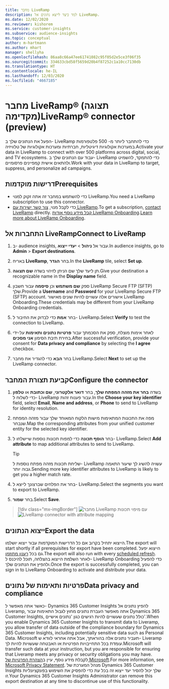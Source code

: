 ```yaml
---
title: ‏‎מחבר ‎LiveRamp‏‏‏‏
description: למד כיצד לייצא נתונים אל LiveRamp.
ms.date: 12/02/2020
ms.reviewer: kishorem
ms.service: customer-insights
ms.subservice: audience-insights
ms.topic: conceptual
author: m-hartmann
ms.author: mhart
manager: shellyha
ms.openlocfilehash: 86aa8c66a47ee61741082c95f05d2e5ce3f06f35
ms.sourcegitcommit: 334633cbd58f5659d20b4f87252c1a10cc7130db
ms.translationtype: HT
ms.contentlocale: he-IL
ms.lasthandoff: 12/03/2020
ms.locfileid: "4667185"
---
```

# <a name="liverampreg-connector-preview"></a><span data-ttu-id="c57f0-103">מחבר LiveRamp&reg; (תצוגה מקדימה)</span><span class="sxs-lookup"><span data-stu-id="c57f0-103">LiveRamp&reg; connector (preview)</span></span>

<span data-ttu-id="c57f0-104">הפעל את הנתונים שלך ב- LiveRamp כדי להתחבר ליותר מ- 500 פלטפורמות במערכות אקולוגיות דיגיטליות, חברתיות ומערכות אקולוגיות של טלוויזיה.</span><span class="sxs-lookup"><span data-stu-id="c57f0-104">Activate your data in LiveRamp to connect with over 500 platforms across digital, social, and TV ecosystems.</span></span> <span data-ttu-id="c57f0-105">עבוד עם הנתונים שלך ב- LiveRamp כדי להתמקד, להשמיט ולהתאים אישית קמפיינים פרסומיים.</span><span class="sxs-lookup"><span data-stu-id="c57f0-105">Work with your data in LiveRamp to target, suppress, and personalize ad campaigns.</span></span>

## <a name="prerequisites"></a><span data-ttu-id="c57f0-106">דרישות מוקדמות</span><span class="sxs-lookup"><span data-stu-id="c57f0-106">Prerequisites</span></span>

- <span data-ttu-id="c57f0-107">כדי להשתמש במחבר זה אתה זקוק למנוי LiveRamp.</span><span class="sxs-lookup"><span data-stu-id="c57f0-107">You need a LiveRamp subscription to use this connector.</span></span>
- <span data-ttu-id="c57f0-108">כדי לקבל מנוי, [צור קשר ישירות עם LiveRamp](https://liveramp.com/contact/).</span><span class="sxs-lookup"><span data-stu-id="c57f0-108">To get a subscription, [contact LiveRamp](https://liveramp.com/contact/) directly.</span></span> <span data-ttu-id="c57f0-109">[קבל מידע נוסף אודות LiveRamp Onboarding](https://liveramp.com/our-platform/data-onboarding/).</span><span class="sxs-lookup"><span data-stu-id="c57f0-109">[Learn more about LiveRamp Onboarding](https://liveramp.com/our-platform/data-onboarding/).</span></span>

## <a name="connect-to-liveramp"></a><span data-ttu-id="c57f0-110">התחברות אל LiveRamp</span><span class="sxs-lookup"><span data-stu-id="c57f0-110">Connect to LiveRamp</span></span>

1. <span data-ttu-id="c57f0-111">ב- audience insights, עבור אל **ניהול** > **יעדי ייצוא**.</span><span class="sxs-lookup"><span data-stu-id="c57f0-111">In audience insights, go to **Admin** > **Export destinations**.</span></span>

1. <span data-ttu-id="c57f0-112">באריח **LiveRamp**, בחר **הגדר**.</span><span class="sxs-lookup"><span data-stu-id="c57f0-112">In the **LiveRamp** tile, select **Set up**.</span></span>

1. <span data-ttu-id="c57f0-113">תן ליעד שלך שם הניתן לזיהוי בשדה **שם תצוגה**.</span><span class="sxs-lookup"><span data-stu-id="c57f0-113">Give your destination a recognizable name in the **Display name** field.</span></span>

1. <span data-ttu-id="c57f0-114">ספק **שם משתמש** וכן **סיסמה** עבור חשבון LiveRamp Secure FTP‏ (SFTP) שלך.</span><span class="sxs-lookup"><span data-stu-id="c57f0-114">Provide a **Username** and **Password** for your LiveRamp Secure FTP (SFTP) account.</span></span>
<span data-ttu-id="c57f0-115">אישורים אלה עשויים להיות שונים מאישור LiveRamp Onboarding.</span><span class="sxs-lookup"><span data-stu-id="c57f0-115">These credentials may be different from your LiveRamp Onboarding credentials.</span></span>

1. <span data-ttu-id="c57f0-116">בחר **אמת** כדי לבדוק את החיבור ל- LiveRamp.</span><span class="sxs-lookup"><span data-stu-id="c57f0-116">Select **Verify** to test the connection to LiveRamp.</span></span>

1. <span data-ttu-id="c57f0-117">לאחר אימות מוצלח, ספק את הסכמתך עבור **פרטיות נתונים ותאימות** על-ידי בחירת תיבת הסימון **אני מסכים**.</span><span class="sxs-lookup"><span data-stu-id="c57f0-117">After successful verification, provide your consent for **Data privacy and compliance** by selecting the **I agree** checkbox.</span></span>

1. <span data-ttu-id="c57f0-118">בחר **הבא** כדי להגדיר את מחבר LiveRamp.</span><span class="sxs-lookup"><span data-stu-id="c57f0-118">Select **Next** to set up the LiveRamp connector.</span></span>

## <a name="configure-the-connector"></a><span data-ttu-id="c57f0-119">קביעת תצורת המחבר</span><span class="sxs-lookup"><span data-stu-id="c57f0-119">Configure the connector</span></span>

1. <span data-ttu-id="c57f0-120">בשדה **בחר את מזהה המפתח שלך**, בחר **דואר אלקטרוני**, **שם וכתובת** או **טלפון** כדי לשלוח ל- LiveRamp עבור פענוח זהות.</span><span class="sxs-lookup"><span data-stu-id="c57f0-120">In the **Choose your key identifier** field, select **Email**,  **Name and address**, or **Phone** to send to LiveRamp for identity resolution.</span></span>

1. <span data-ttu-id="c57f0-121">מפה את התכונות המתאימות מישות הלקוח המאוחד שלך עבור מזהה המפתח שנבחר.</span><span class="sxs-lookup"><span data-stu-id="c57f0-121">Map the corresponding attributes from your unified customer entity for the selected key identifier.</span></span>

1. <span data-ttu-id="c57f0-122">בחר **הוסף תכונה** כדי למפות תכונות נוספות שיישלחו ל- LiveRamp.</span><span class="sxs-lookup"><span data-stu-id="c57f0-122">Select **Add attribute** to map additional attributes to send to LiveRamp.</span></span>

   > [!TIP]
   > <span data-ttu-id="c57f0-123">שליחת תכונות מזהה מפתח נוספות ל- LiveRamp עשויה להשיג לך שיעור התאמה גבוה יותר.</span><span class="sxs-lookup"><span data-stu-id="c57f0-123">Sending more key identifier attributes to LiveRamp is likely to get you a higher match rate.</span></span>

1. <span data-ttu-id="c57f0-124">בחר את הפלחים שברצונך לייצא ל- LiveRamp.</span><span class="sxs-lookup"><span data-stu-id="c57f0-124">Select the segments you want to export to LiveRamp.</span></span>

1. <span data-ttu-id="c57f0-125">בחר **שמור**.</span><span class="sxs-lookup"><span data-stu-id="c57f0-125">Select **Save**.</span></span>

> [!div class="mx-imgBorder"]
> <span data-ttu-id="c57f0-126">![מחבר LiveRamp עם מיפוי תכונות](media/export-liveramp-segments.png "מחבר LiveRamp עם מיפוי תכונות")</span><span class="sxs-lookup"><span data-stu-id="c57f0-126">![LiveRamp connector with attribute mapping](media/export-liveramp-segments.png "LiveRamp connector with attribute mapping")</span></span>

## <a name="export-the-data"></a><span data-ttu-id="c57f0-127">ייצוא הנתונים</span><span class="sxs-lookup"><span data-stu-id="c57f0-127">Export the data</span></span>

<span data-ttu-id="c57f0-128">הייצוא יתחיל בקרוב אם כל הדרישות המוקדמות עבור ייצוא יושלמו.</span><span class="sxs-lookup"><span data-stu-id="c57f0-128">The export will start shortly if all prerequisites for export have been completed.</span></span> <span data-ttu-id="c57f0-129">הייצוא יפעל גם בכל [רענון מתוזמן](system.md#schedule-tab).</span><span class="sxs-lookup"><span data-stu-id="c57f0-129">The export will also run with every [scheduled refresh](system.md#schedule-tab).</span></span>
<span data-ttu-id="c57f0-130">לאחר השלמת הייצוא בהצלחה, תוכל להיכנס ל- LiveRamp Onboarding כדי להפעיל ולהפיץ את הנתונים שלך.</span><span class="sxs-lookup"><span data-stu-id="c57f0-130">Once the export is successfully completed, you can sign in to LiveRamp Onboarding to activate and distribute your data.</span></span>

## <a name="data-privacy-and-compliance"></a><span data-ttu-id="c57f0-131">פרטיות ותאימות של נתונים</span><span class="sxs-lookup"><span data-stu-id="c57f0-131">Data privacy and compliance</span></span>

<span data-ttu-id="c57f0-132">כאשר אתה מאפשר ל- Dynamics 365 Customer Insights להפיץ נתונים אל Liveramp, אתה מאפשר העברת נתונים מחוץ לגבול התאימות עבור Dynamics 365 Customer Insights, כולל נתונים שעשויים להיות רגישים כגון 'נתונים אישיים'.</span><span class="sxs-lookup"><span data-stu-id="c57f0-132">When you enable Dynamics 365 Customer Insights to transmit data to Liveramp, you allow transfer of data outside of the compliance boundary for Dynamics 365 Customer Insights, including potentially sensitive data such as Personal Data.</span></span> <span data-ttu-id="c57f0-133">Microsoft תעביר נתונים אלה בהוראתך, אבל אתה אחראי לוודא ש- Liveramp עומדת בכל התחייבויות הפרטיות או האבטחה שעשויות להיות לך.</span><span class="sxs-lookup"><span data-stu-id="c57f0-133">Microsoft will transfer such data at your instruction, but you are responsible for ensuring that Liveramp meets any privacy or security obligations you may have.</span></span> <span data-ttu-id="c57f0-134">לקבלת מידע נוסף, עיין ב[הצהרת הפרטיות של Microsoft](https://go.microsoft.com/fwlink/?linkid=396732).</span><span class="sxs-lookup"><span data-stu-id="c57f0-134">For more information, see [Microsoft Privacy Statement](https://go.microsoft.com/fwlink/?linkid=396732).</span></span>
<span data-ttu-id="c57f0-135">מנהל המערכת של Dynamics 365 Customer Insights שלך יכול להסיר יעד ייצוא זה בכל עת כדי להפסיק את השימוש בפונקציונליות זו.</span><span class="sxs-lookup"><span data-stu-id="c57f0-135">Your Dynamics 365 Customer Insights Administrator can remove this export destination at any time to discontinue use of this functionality.</span></span>